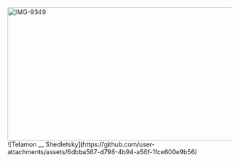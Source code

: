<img width="1000" height="300" alt="IMG-9349" src="https://github.com/user-attachments/assets/825cf5a5-1f03-481b-9bfc-44a307886557" />
![Telamon __ Shedletsky](https://github.com/user-attachments/assets/6dbba567-d798-4b94-a56f-1fce600e9b56)

